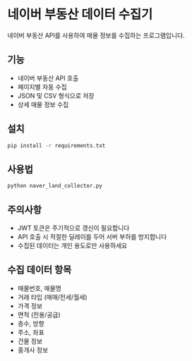 # 네이버 부동산 데이터 수집기

네이버 부동산 API를 사용하여 매물 정보를 수집하는 프로그램입니다.

## 기능

- 네이버 부동산 API 호출
- 페이지별 자동 수집
- JSON 및 CSV 형식으로 저장
- 상세 매물 정보 수집

## 설치

```bash
pip install -r requirements.txt
```

## 사용법

```python
python naver_land_collector.py
```

## 주의사항

- JWT 토큰은 주기적으로 갱신이 필요합니다
- API 호출 시 적절한 딜레이를 두어 서버 부하를 방지합니다
- 수집된 데이터는 개인 용도로만 사용하세요

## 수집 데이터 항목

- 매물번호, 매물명
- 거래 타입 (매매/전세/월세)
- 가격 정보
- 면적 (전용/공급)
- 층수, 방향
- 주소, 좌표
- 건물 정보
- 중개사 정보